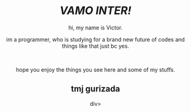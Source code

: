 <div align="center">
<h1 style="color=red"><b><em>VAMO INTER!</em></b></h1>
<p>hi, my name is Victor.</p>
<p>im a programmer, who is studying for a brand new future of codes and things like that just bc yes.</p>
<br>
<p></p>hope you enjoy the things you see here and some of my stuffs.</p> 
<h2>tmj gurizada</h2>
div>
